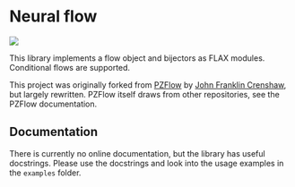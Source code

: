 # Neural flow

![](https://img.shields.io/pypi/v/zenflow.svg)

This library implements a flow object and bijectors as FLAX modules. Conditional flows are supported.

This project was originally forked from [PZFlow](https://github.com/jfcrenshaw/pzflow) by [John Franklin Crenshaw](jfcrenshaw@gmail.com), but largely rewritten. PZFlow itself draws from other repositories, see the PZFlow documentation.

## Documentation

There is currently no online documentation, but the library has useful docstrings. Please use the docstrings and look into the usage examples in the `examples` folder.
